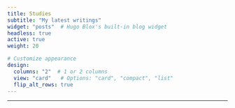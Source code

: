 ```yaml
---
title: Studies
subtitle: "My latest writings"
widget: "posts"  # Hugo Blox's built-in blog widget
headless: true
active: true
weight: 20

# Customize appearance
design:
  columns: "2"  # 1 or 2 columns
  view: "card"   # Options: "card", "compact", "list"
  flip_alt_rows: true
---
```

---
